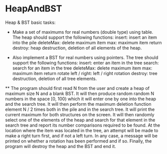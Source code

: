 # HeapAndBST
Heap &amp; BST basic tasks:

* Make a set of maximums for real numbers (double type) using table. The heap should support the following functions:
    insert: insert an item into the pile
    deleteMax: delete maximum item
    max: maximum item return
    destroy: heap destruction, deletion of all elements of the heap.

* Also implement a BST for real numbers using pointers. The tree should support the following functions:
    insert: enter an item in the tree
    search: search for an item in the tree
    deleteMax: delete maximum item
    max: maximum item return
    rotate left / right: left / right rotation
    destroy: tree destruction, deletion of all tree elements.

** The program should first read N from the user and create a heap of maximum size N and a blank BST. It will then produce random random N numbers in the space [0, 100) which it will enter one by one into the heap and the search tree. It will then perform the maximum deletion function element N / 2 times both in the pile and in the search tree. It will print the current maximum for both structures on the screen. It will then randomly select one of the elements of the heap and search for that element in the search tree and report its number comparisons required to be found. At the location where the item was located in the tree, an attempt will be made to make a right turn first, and if not a left turn. In any case, a message will be printed on whether a rotation has been performed and if so. Finally, the program will destroy the heap and the BST and end it.
